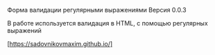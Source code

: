 Форма валидации регулярными выражениями
Версия 0.0.3

В работе используется валидация в HTML, с помощью регулярных выражений

[https://sadovnikovmaxim.github.io/]